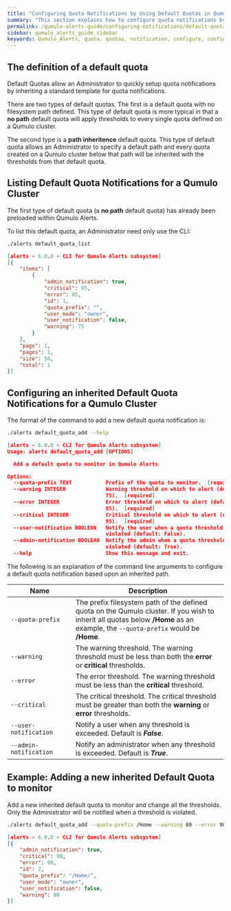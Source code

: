 ```yaml
---
title: "Configuring Quota Notifications by Using Default Quotas in Qumulo Alerts"
summary: "This section explains how to configure quota notifications by using default quotas in Qumulo Alerts."
permalink: /qumulo-alerts-guide/configuring-notifications/default-quotas.html
sidebar: qumulo_alerts_guide_sidebar
keywords: Qumulo_Alerts, quota, quotas, notification, configure, configuration, default
---
```


## The definition of a default quota

Default Quotas allow an Administrator to quickly setup quota notifications by inheriting a standard template
for quota notifications.

There are two types of default quotas. The first is a default quota with no filesystem path defined. This type of default quota
is more typical in that a **no path** default quota will apply thresholds to every single quota defined on a Qumulo cluster.

The second type is a **path inheritence** default quota. This type of default quota allows an Administrator to specify 
a default path and every quota created on a Qumulo cluster below that path will be inherited with the thresholds from
that default quota.

## Listing Default Quota Notifications for a Qumulo Cluster

The first type of default quota (a **no path** default quota) has already been preloaded within Qumulo Alerts.

To list this default quota, an Administrator need only use the CLI:

```bash
./alerts default_quota_list
```
```json
[alerts - 6.0.0 - CLI for Qumulo Alerts subsystem]
[{
    "items": [
        {
            "admin_notification": true,
            "critical": 95,
            "error": 85,
            "id": 1,
            "quota_prefix": "",
            "user_mode": "owner",
            "user_notification": false,
            "warning": 75
        }
    ],
    "page": 1,
    "pages": 1,
    "size": 50,
    "total": 1
}]

```

## Configuring an inherited Default Quota Notifications for a Qumulo Cluster

The format of the command to add a new default quota notification is:

```bash
./alerts default_quota_add --help
```
```json
[alerts - 6.0.0 - CLI for Qumulo Alerts subsystem]
Usage: alerts default_quota_add [OPTIONS]

  Add a default quota to monitor in Qumulo Alerts

Options:
  --quota-prefix TEXT           Prefix of the quota to monitor.  [required]
  --warning INTEGER             Warning threshold on which to alert (default:
                                75).  [required]
  --error INTEGER               Error threshold on which to alert (default:
                                85).  [required]
  --critical INTEGER            Critical threshold on which to alert (default:
                                95).  [required]
  --user-notification BOOLEAN   Notify the user when a quota threshold is
                                violated (default: False).
  --admin-notification BOOLEAN  Notify the admin when a quota threshold is
                                violated (default: True).
  --help                        Show this message and exit.
```
The following is an explanation of the command line arguments to configure a default quota notification based upon an inherited path.

<table>
  <colgroup>
    <col span="1" style="width: 30%;">
    <col span="1" style="width: 70%;">
  </colgroup>
<thead>
  <tr>
    <th>Name</th>
    <th>Description</th>
  </tr>
</thead>
<tbody>
  <tr>
    <td><code>--quota-prefix</code></td>
    <td>The prefix filesystem path of the defined quota on the Qumulo cluster. If you wish to inherit all quotas below <b>/Home</b> as an example, the <code>--quota-prefix</code> would be <b>/Home</b>.</td>
  </tr>
  <tr>
    <td><code>--warning</code></td>
    <td>The <bold>warning</bold> threshold. The warning threshold must be less than both the <b>error</b> or <b>critical</b> thresholds.</td>
  </tr>
  <tr>
    <td><code>--error</code></td>
    <td>The <bold>error</bold> threshold. The warning threshold must be less than the <b>critical</b> threshold.</td>
  </tr>
  <tr>
    <td><code>--critical</code></td>
    <td>The <bold>critical</bold> threshold. The critical threshold must be greater than both the <b>warning</b> or <b>error</b> thresholds.</td>
  </tr>
  <tr>
    <td><code>--user-notification</code></td>
    <td>Notify a user when any threshold is exceeded. Default is <b><i>False</i></b>.</td>
  </tr>
  <tr>
    <td><code>--admin-notification</code></td>
    <td>Notify an administrator when any threshold is exceeded. Default is <b><i>True</i></b>.</td>
  </tr>
</tbody>
</table>

## Example: Adding a new inherited Default Quota to monitor

Add a new inherited default quota to monitor and change all the thresholds. Only the Administrator will be notified when a threshold is violated.

```bash
./alerts default_quota_add --quota-prefix /Home --warning 80 --error 90 --critical 98
```
```json
[alerts - 6.0.0 - CLI for Qumulo Alerts subsystem]
[{
    "admin_notification": true,
    "critical": 98,
    "error": 90,
    "id": 2,
    "quota_prefix": "/Home/",
    "user_mode": "owner",
    "user_notification": false,
    "warning": 80
}]

```

